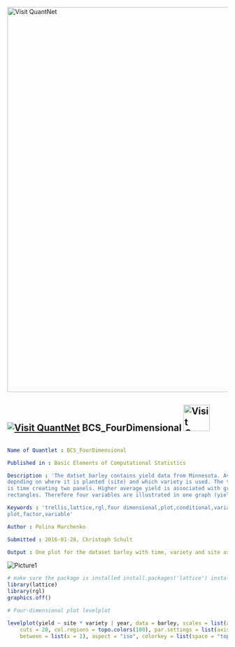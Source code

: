 
[<img src="https://github.com/QuantLet/Styleguide-and-FAQ/blob/master/pictures/banner.png" width="880" alt="Visit QuantNet">](http://quantlet.de/index.php?p=info)

## [<img src="https://github.com/QuantLet/Styleguide-and-Validation-procedure/blob/master/pictures/qloqo.png" alt="Visit QuantNet">](http://quantlet.de/) **BCS_FourDimensional** [<img src="https://github.com/QuantLet/Styleguide-and-Validation-procedure/blob/master/pictures/QN2.png" width="60" alt="Visit QuantNet 2.0">](http://quantlet.de/d3/ia)

```yaml

Name of Quantlet : BCS_FourDimensional

Published in : Basic Elements of Computational Statistics

Description : 'The datset barley contains yield data from Minnesota. Average yield is plotted
depnding on where it is planted (site) and which variety is used. The third conditioning variable
is time creating two panels. Higher average yield is associated with greater and lighter
rectangles. Therefore four variables are illustrated in one graph (yield, time, variety, site).'

Keywords : 'trellis,lattice,rgl,four dimensional,plot,conditional,variable, conditional variable,4D
plot,factor,variable'

Author : Polina Marchenko

Submitted : 2016-01-28, Christoph Schult

Output : One plot for the dataset barley with time, variety and site as conditioning variables.

```

![Picture1](BCS_FourDimensional.png)


```r
# make sure the package is installed install.packages('lattice') install.packages('rgl')
library(lattice)
library(rgl)
graphics.off()

# Four-dimensional plot levelplot

levelplot(yield ~ site * variety | year, data = barley, scales = list(alternating = T), shrink = c(0.3, 1), region = TRUE, 
    cuts = 20, col.regions = topo.colors(100), par.settings = list(axis.text = list(cex = 0.5)), par.strip.text = list(cex = 0.7), 
    between = list(x = 1), aspect = "iso", colorkey = list(space = "top"))
```
